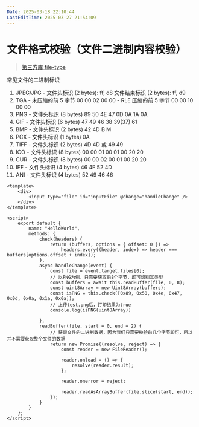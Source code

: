 ```yaml
---
Date: 2025-03-18 22:10:44
LastEditTime: 2025-03-27 21:54:09
---
```

# 文件格式校验（文件二进制内容校验）

> [第三方库 file-type](https://github.com/sindresorhus/file-type)

常见文件的二进制标识
1. JPEG/JPG - 文件头标识 (2 bytes): ff, d8 文件结束标识 (2 bytes): ff, d9
2. TGA - 未压缩的前 5 字节 00 00 02 00 00 - RLE 压缩的前 5 字节 00 00 10 00 00
3. PNG - 文件头标识 (8 bytes) 89 50 4E 47 0D 0A 1A 0A   
4. GIF - 文件头标识 (6 bytes) 47 49 46 38 39(37) 61
5. BMP - 文件头标识 (2 bytes) 42 4D B M
6. PCX - 文件头标识 (1 bytes) 0A
7. TIFF - 文件头标识 (2 bytes) 4D 4D 或 49 49
8. ICO - 文件头标识 (8 bytes) 00 00 01 00 01 00 20 20
9. CUR - 文件头标识 (8 bytes) 00 00 02 00 01 00 20 20
10. IFF - 文件头标识 (4 bytes) 46 4F 52 4D
11. ANI - 文件头标识 (4 bytes) 52 49 46 46


```vue
<template>
	<div>
		<input type="file" id="inputFile" @change="handleChange" />
	</div>
</template>

<script>
	export default {
		name: "HelloWorld",
		methods: {
			check(headers) {
				return (buffers, options = { offset: 0 }) =>
					headers.every((header, index) => header === buffers[options.offset + index]);
			},
			async handleChange(event) {
				const file = event.target.files[0];
				// 以PNG为例，只需要获取前8个字节，即可识别其类型
				const buffers = await this.readBuffer(file, 0, 8);
				const uint8Array = new Uint8Array(buffers);
				const isPNG = this.check([0x89, 0x50, 0x4e, 0x47, 0x0d, 0x0a, 0x1a, 0x0a]);
				// 上传test.png后，打印结果为true
				console.log(isPNG(uint8Array))

			},
			readBuffer(file, start = 0, end = 2) {
				// 获取文件的二进制数据，因为我们只需要校验前几个字节即可，所以并不需要获取整个文件的数据
				return new Promise((resolve, reject) => {
					const reader = new FileReader();

					reader.onload = () => {
						resolve(reader.result);
					};

					reader.onerror = reject;

					reader.readAsArrayBuffer(file.slice(start, end));
				});
			}
		}
	};
</script>
```
